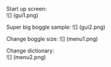 Start up screen:  
![]
(gui1.png)  
  
Super big boggle sample:
![]
(gui2.png)  
  
Change boggle size:
![]
(menu1.png)

Change dictionary:  
![]
(menu2.png)  
  

